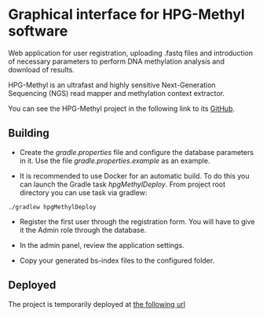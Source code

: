 # Graphical interface for HPG-Methyl software

Web application for user registration, uploading .fastq files and introduction of necessary parameters to perform DNA methylation analysis and download of results.

HPG-Methyl is an ultrafast and highly sensitive Next-Generation Sequencing (NGS) read mapper and methylation context extractor.

You can see the HPG-Methyl project in the following link to its [GitHub](https://github.com/grev-uv/hpg-methyl).

## Building

- Create the *gradle.properties* file and configure the database parameters in it. Use the file *gradle.properties.example* as an example.

- It is recommended to use Docker for an automatic build. To do this you can launch the Gradle task *hpgMethylDeploy*. From project root directory you can use task via gradlew: 
``` 
./gradlew hpgMethylDeploy
```

- Register the first user through the registration form. You will have to give it the Admin role through the database.

- In the admin panel, review the application settings.

- Copy your generated bs-index files to the configured folder.

## Deployed

The project is temporarily deployed at [the following url](https://link-url-here.org)
